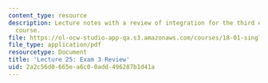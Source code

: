 ```yaml
---
content_type: resource
description: Lecture notes with a review of integration for the third exam of the
  course.
file: https://ol-ocw-studio-app-qa.s3.amazonaws.com/courses/18-01-single-variable-calculus-fall-2006/2a2c56d0665ea6c00add496287b1d41a_lec25.pdf
file_type: application/pdf
resourcetype: Document
title: 'Lecture 25: Exam 3 Review'
uid: 2a2c56d0-665e-a6c0-0add-496287b1d41a
---
```

